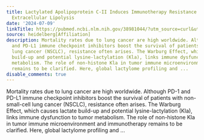 ```yaml
---
title: Lactylated Apolipoprotein C-II Induces Immunotherapy Resistance by Promoting
  Extracellular Lipolysis
date: '2024-07-09'
linkTitle: https://pubmed.ncbi.nlm.nih.gov/38981044/?utm_source=curl&utm_medium=rss&utm_campaign=pubmed-2&utm_content=1FakS-2QOkCT8HsMOQP1bCRQ4YzyumYOmxmF0moLsQ3dFB1E9V&fc=20220326224207&ff=20240709184535&v=2.18.0.post9+e462414
source: heidelberg[Affiliation]
description: Mortality rates due to lung cancer are high worldwide. Although PD-1
  and PD-L1 immune checkpoint inhibitors boost the survival of patients with non-small-cell
  lung cancer (NSCLC), resistance often arises. The Warburg Effect, which causes lactate
  build-up and potential lysine-lactylation (Kla), links immune dysfunction to tumor
  metabolism. The role of non-histone Kla in tumor immune microenvironment and immunotherapy
  remains to be clarified. Here, global lactylome profiling and ...
disable_comments: true
---
```

Mortality rates due to lung cancer are high worldwide. Although PD-1 and PD-L1 immune checkpoint inhibitors boost the survival of patients with non-small-cell lung cancer (NSCLC), resistance often arises. The Warburg Effect, which causes lactate build-up and potential lysine-lactylation (Kla), links immune dysfunction to tumor metabolism. The role of non-histone Kla in tumor immune microenvironment and immunotherapy remains to be clarified. Here, global lactylome profiling and ...